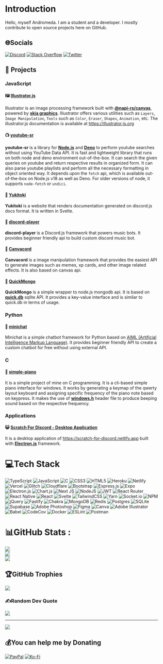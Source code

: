 # Introduction

Hello, myself Andromeda. I am a student and a developer. I mostly contribute to open source projects here on GitHub.

## 🌐Socials
[![Discord](https://img.shields.io/badge/Discord-%237289DA.svg?logo=discord&logoColor=white)](htttps://discord.gg/uqB8kxh) [![Stack Overflow](https://img.shields.io/badge/-Stackoverflow-FE7A16?logo=stack-overflow&logoColor=white)](https://stackoverflow.com/users/12228696) [![Twitter](https://img.shields.io/badge/Twitter-%231DA1F2.svg?logo=Twitter&logoColor=white)](https://twitter.com/DevAndromeda7)

## 📒 Projects
### JavaScript
#### 🖼️ **[Illustrator.js](https://github.com/cesiumlabs/illustrator.js)**
Illustrator is an image processing framework built with **[@napi-rs/canvas](https://npm.im/@napi-rs/canvas)**, powered by **[skia graphics](https://skia.org)**.
Illustrator offers various utilities such as `Layers`, `Image Manipulation`, `Tools` such as `Color`, `Eraser`, `Shapes`, `Animation`, etc. The illustrator.js documentation is available at https://illustrator.js.org

#### 📺 **[youtube-sr](https://github.com/DevAndromeda/youtube-sr)**
**youtube-sr** is a library for **[Node.js](https://nodejs.org)** and **[Deno](https://deno.land)** to perform youtube searches without using YouTube Data API. It is fast and lightweight library that runs on both node and deno environment out-of-the-box. It can search the given queries on youtube and return respective results in organized form. It can also parse youtube playlists and perform all the necessary formatting in object oriented way. It depends upon the `fetch` api, which is available out-of-the-box on Node.js v18 as well as Deno. For older versions of node, it supports `node-fetch` or `undici`.

#### 📃 **[Yukitoki](https://github.com/CesiumLabs/Yukitoki)**
**Yukitoki** is a website that renders documentation generated on discord.js docs format. It is written in Svelte.

#### 🎵 **[discord-player](https://github.com/Androz2091/discord-player)**
**discord-player** is a Discord.js framework that powers music bots. It provides beginner friendly api to build custom discord music bot.

#### 🎨 **[Canvacord](https://github.com/CesiumLabs/Canvacord)**
**Canvacord** is a image manipulation framework that provides the easiest API to generate images such as memes, xp cards, and other image related effects. It is also based on canvas api.

#### 🌿 **[QuickMongo](https://github.com/CesiumLabs/quickmongo)**
**QuickMongo** is a simple wrapper to node.js mongodb api. It is based on **[quick.db](https://npm.im/quick.db)** sqlite API. It provides a key-value interface and is  similar to quick.db in terms of usage.

### Python
#### 🤖 **[minichat](https://github.com/DevAndromeda/minichat)**
Minichat is a simple chatbot framework for Python based on [AIML (Artificial Intelligence Markup Language)](http://www.aiml.foundation). It provides beginner friendly API to create a custom chatbot for free without using external API.

### C
#### 🎹 **[simple-piano](https://github.com/DevAndromeda/simple-piano)**
It is a simple project of mine on C programming. It is a cli-based simple piano interface for windows. It works by generating a keymap of the qwerty layout keyboard and assigning specific frequency of the piano note based on keypress. It makes the use of **[windows.h](https://en.wikipedia.org/wiki/Windows.h)** header file to produce beeping sound based on the respective frequency.

### Applications
#### 😺 **[Scratch For Discord - Desktop Application](https://github.com/DevAndromeda/scratch-for-discord-app)**
It is a desktop application of https://scratch-for-discord.netlify.app built with **[Electron.js](https://electronjs.org)** framework.

# 💻Tech Stack
![TypeScript](https://img.shields.io/badge/typescript-%23007ACC.svg?style=flat&logo=typescript&logoColor=white) ![JavaScript](https://img.shields.io/badge/javascript-%23323330.svg?style=flat&logo=javascript&logoColor=%23F7DF1E) ![C](https://img.shields.io/badge/c-%2300599C.svg?style=flat&logo=c&logoColor=white) ![CSS3](https://img.shields.io/badge/css3-%231572B6.svg?style=flat&logo=css3&logoColor=white) ![HTML5](https://img.shields.io/badge/html5-%23E34F26.svg?style=flat&logo=html5&logoColor=white) ![Heroku](https://img.shields.io/badge/heroku-%23430098.svg?style=flat&logo=heroku&logoColor=white) ![Netlify](https://img.shields.io/badge/netlify-%23000000.svg?style=flat&logo=netlify&logoColor=#00C7B7) ![Vercel](https://img.shields.io/badge/vercel-%23000000.svg?style=flat&logo=vercel&logoColor=white) ![Glitch](https://img.shields.io/badge/glitch-%233333FF.svg?style=flat&logo=glitch&logoColor=white) ![Cloudflare](https://img.shields.io/badge/Cloudflare-F38020?style=flat&logo=Cloudflare&logoColor=white) ![Bootstrap](https://img.shields.io/badge/bootstrap-%23563D7C.svg?style=flat&logo=bootstrap&logoColor=white) ![Express.js](https://img.shields.io/badge/express.js-%23404d59.svg?style=flat&logo=express&logoColor=%2361DAFB) ![Expo](https://img.shields.io/badge/expo-1C1E24?style=flat&logo=expo&logoColor=#D04A37) ![Electron.js](https://img.shields.io/badge/Electron-191970?style=flat&logo=Electron&logoColor=white) ![Chart.js](https://img.shields.io/badge/chart.js-F5788D.svg?style=flat&logo=chart.js&logoColor=white) ![Next JS](https://img.shields.io/badge/Next-black?style=flat&logo=next.js&logoColor=white) ![NodeJS](https://img.shields.io/badge/node.js-6DA55F?style=flat&logo=node.js&logoColor=white) ![JWT](https://img.shields.io/badge/JWT-black?style=flat&logo=JSON%20web%20tokens) ![React Router](https://img.shields.io/badge/React_Router-CA4245?style=flat&logo=react-router&logoColor=white) ![React Native](https://img.shields.io/badge/react_native-%2320232a.svg?style=flat&logo=react&logoColor=%2361DAFB) ![React](https://img.shields.io/badge/react-%2320232a.svg?style=flat&logo=react&logoColor=%2361DAFB) ![Svelte](https://img.shields.io/badge/svelte-%23f1413d.svg?style=flat&logo=svelte&logoColor=white) ![TailwindCSS](https://img.shields.io/badge/tailwindcss-%2338B2AC.svg?style=flat&logo=tailwind-css&logoColor=white) ![Yarn](https://img.shields.io/badge/yarn-%232C8EBB.svg?style=flat&logo=yarn&logoColor=white) ![Socket.io](https://img.shields.io/badge/Socket.io-black?style=flat&logo=socket.io&badgeColor=010101) ![NPM](https://img.shields.io/badge/NPM-%23000000.svg?style=flat&logo=npm&logoColor=white) ![jQuery](https://img.shields.io/badge/jquery-%230769AD.svg?style=flat&logo=jquery&logoColor=white) ![Fastify](https://img.shields.io/badge/fastify-%23000000.svg?style=flat&logo=fastify&logoColor=white) ![Chakra](https://img.shields.io/badge/chakra-%234ED1C5.svg?style=flat&logo=chakraui&logoColor=white) ![MongoDB](https://img.shields.io/badge/MongoDB-%234ea94b.svg?style=flat&logo=mongodb&logoColor=white) ![Redis](https://img.shields.io/badge/redis-%23DD0031.svg?style=flat&logo=redis&logoColor=white) ![Postgres](https://img.shields.io/badge/postgres-%23316192.svg?style=flat&logo=postgresql&logoColor=white) ![SQLite](https://img.shields.io/badge/sqlite-%2307405e.svg?style=flat&logo=sqlite&logoColor=white) 	![Supabase](https://img.shields.io/badge/Supabase-3ECF8E?style=flat&logo=supabase&logoColor=white) ![Adobe Photoshop](https://img.shields.io/badge/adobephotoshop-%2331A8FF.svg?style=flat&logo=adobephotoshop&logoColor=white) 	![Figma](https://img.shields.io/badge/figma-%23F24E1E.svg?style=flat&logo=figma&logoColor=white) ![Canva](https://img.shields.io/badge/Canva-%2300C4CC.svg?style=flat&logo=Canva&logoColor=white) ![Adobe Illustrator](https://img.shields.io/badge/adobeillustrator-%23FF9A00.svg?style=flat&logo=adobeillustrator&logoColor=white) ![Babel](https://img.shields.io/badge/Babel-F9DC3e?style=flat&logo=babel&logoColor=black) ![CodeCov](https://img.shields.io/badge/codecov-%23ff0077.svg?style=flat&logo=codecov&logoColor=white) ![Docker](https://img.shields.io/badge/docker-%230db7ed.svg?style=flat&logo=docker&logoColor=white) ![ESLint](https://img.shields.io/badge/ESLint-4B3263?style=flat&logo=eslint&logoColor=white) ![Postman](https://img.shields.io/badge/Postman-FF6C37?style=flat&logo=postman&logoColor=white)
# 📊GitHub Stats :
![](https://github-readme-stats.vercel.app/api?username=DevAndromeda&theme=react&hide_border=true&include_all_commits=true&count_private=false)<br/>
![](https://github-readme-streak-stats.herokuapp.com/?user=DevAndromeda&theme=react&hide_border=true)<br/>
![](https://github-readme-stats.vercel.app/api/top-langs/?username=DevAndromeda&theme=react&hide_border=true&include_all_commits=true&count_private=false&layout=compact)

## 🏆GitHub Trophies
![](https://github-profile-trophy.vercel.app/?username=DevAndromeda&theme=radical&no-frame=true&no-bg=false&margin-w=4)

### ✍️Random Dev Quote
![](https://quotes-github-readme.vercel.app/api?type=horizontal&theme=radical)

---
[![](https://visitcount.itsvg.in/api?id=DevAndromeda&icon=8&color=0)](https://visitcount.itsvg.in)

  ## 💰You can help me by Donating
  [![PayPal](https://img.shields.io/badge/PayPal-00457C?style=for-the-badge&logo=paypal&logoColor=white)](https://paypal.me/devsnowflake) [![Ko-Fi](https://img.shields.io/badge/Ko--fi-F16061?style=for-the-badge&logo=ko-fi&logoColor=white)](https://ko-fi.com/devandromeda) 

  <!-- Proudly created with GPRM ( https://gprm.itsvg.in ) -->
  
